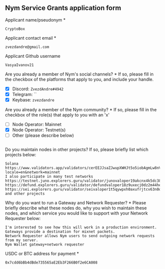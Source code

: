 Nym Service Grants application form 
------------------------------------

Applicant name/pseudonym *
```
CryptoBox
```

Applicant contact email *
```
zvezdandre@gmail.com
```

Applicant Github username
```
VasyaIvanov21
```

Are you already a member of Nym's social channels? * 
If so, please fill in the checkbox of the platforms that apply to you, and include your handle. 
- [x] Discord: `ZvezdAndre#4942`
- [x] Telegram: ``
- [x] Keybase: `zvezdandre`

Are you already a member of the Nym community? * 
If so, please fill in the checkbox of the role(s) that apply to you with an 'x' 
- [ ] Node Operator: Mainnet 
- [x] Node Operator: Testnet(s)
- [ ] Other (please describe below)
```
```

Do you maintain nodes in other projects? 
If so, please briefly list which projects below: 
```
Solana https://www.validators.app/validators/cerEEJJsaZJwupXWHJt5o5iobAgmLw8nVePA3qvaB4m?locale=en&network=mainnet
I also participate in many test networks
https://testnet.juno.explorers.guru/validator/junovaloper19akcnx4k5dc38ccax0hkvfm37kwxraj6g6vpte
https://defund.explorers.guru/validator/defundvaloper18z9uxecj0dz2m44he84dav6nrk9dj4tlyqwq9e
https://sei.explorers.guru/validator/seivaloper1t5qywpxh0axufrjtcv63n0qakddpf32va0lxf6
and other projects

```

Why do you want to run a Gateway and Network Requester? * 
Please briefly describe what these nodes do, why you wish to maintain these nodes, and which service you would like to support with your Network Requester below: 
```
I'm interested to see how this will work in a production environment.
Gateways provide a destination for mixnet packets.
Network Requester allows Nym users to send outgoing network requests from my server.
Nym Wallet gateway+network requester
```

USDC or BTC address for payment * 
```
0x7cdd6bBb4dBde735565aE2Eb3F266B0f2e6CA008
```
